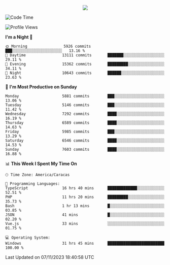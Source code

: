 <p align="center">
  <a href="http://www.github.com/thevacs">
    <img src="https://github-readme-streak-stats.herokuapp.com/?user=thevacs&stroke=ffffff&background=1c1917&ring=0891b2&fire=0891b2&currStreakNum=ffffff&currStreakLabel=0891b2&sideNums=ffffff&sideLabels=ffffff&dates=ffffff&hide_border=true" />
  </a>
</p>

<!--START_SECTION:waka-->
![Code Time](http://img.shields.io/badge/Code%20Time-1%2C855%20hrs%2031%20mins-blue)

![Profile Views](http://img.shields.io/badge/Profile%20Views-0-blue)

**I'm a Night 🦉** 

```text
🌞 Morning                5926 commits        ███░░░░░░░░░░░░░░░░░░░░░░   13.16 % 
🌆 Daytime                13111 commits       ███████░░░░░░░░░░░░░░░░░░   29.11 % 
🌃 Evening                15362 commits       █████████░░░░░░░░░░░░░░░░   34.11 % 
🌙 Night                  10643 commits       ██████░░░░░░░░░░░░░░░░░░░   23.63 % 
```
📅 **I'm Most Productive on Sunday** 

```text
Monday                   5881 commits        ███░░░░░░░░░░░░░░░░░░░░░░   13.06 % 
Tuesday                  5146 commits        ███░░░░░░░░░░░░░░░░░░░░░░   11.42 % 
Wednesday                7292 commits        ████░░░░░░░░░░░░░░░░░░░░░   16.19 % 
Thursday                 6589 commits        ████░░░░░░░░░░░░░░░░░░░░░   14.63 % 
Friday                   5985 commits        ███░░░░░░░░░░░░░░░░░░░░░░   13.29 % 
Saturday                 6546 commits        ████░░░░░░░░░░░░░░░░░░░░░   14.53 % 
Sunday                   7603 commits        ████░░░░░░░░░░░░░░░░░░░░░   16.88 % 
```


📊 **This Week I Spent My Time On** 

```text
🕑︎ Time Zone: America/Caracas

💬 Programming Languages: 
TypeScript               16 hrs 40 mins      █████████████░░░░░░░░░░░░   52.51 % 
PHP                      11 hrs 20 mins      █████████░░░░░░░░░░░░░░░░   35.73 % 
Bash                     1 hr 13 mins        █░░░░░░░░░░░░░░░░░░░░░░░░   03.85 % 
JSON                     41 mins             █░░░░░░░░░░░░░░░░░░░░░░░░   02.20 % 
Vue.js                   33 mins             ░░░░░░░░░░░░░░░░░░░░░░░░░   01.75 % 

💻 Operating System: 
Windows                  31 hrs 45 mins      █████████████████████████   100.00 % 
```


 Last Updated on 07/11/2023 18:40:58 UTC
<!--END_SECTION:waka-->
